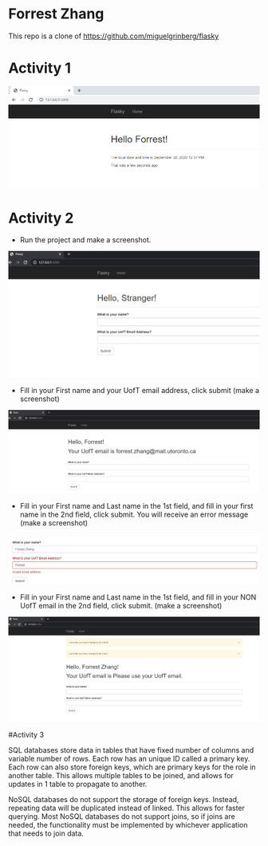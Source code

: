 # Forrest Zhang
This repo is a clone of https://github.com/miguelgrinberg/flasky

# Activity 1
![task1](/screenshots/Task1.png)

# Activity 2
- Run the project and make a screenshot.

![task21](/screenshots/Task21.png)

- Fill in your First name and your UofT email address, click submit (make a screenshot)

![task22](/screenshots/Task22.png)
- Fill in your First name and Last name in the 1st field, and fill in your first name in the 2nd
field, click submit. You will receive an error message (make a screenshot)

![task23](/screenshots/Task23.png)

- Fill in your First name and Last name in the 1st field, and fill in your NON UofT email in
the 2nd field, click submit. (make a screenshot)

![task24](/screenshots/Task24.png)

#Activity 3

SQL databases store data in tables that have fixed number of columns and variable number of rows.
Each row has an unique ID called a primary key. Each row can also store foreign keys, which are primary
keys for the role in another table. This allows multiple tables to be joined, and allows for updates in 1 
table to propagate to another.

NoSQL databases do not support the storage of foreign keys. Instead, repeating data will be duplicated 
instead of linked. This allows for faster querying. Most NoSQL databases do not support joins, 
so if joins are needed, the functionality must be implemented by whichever application that needs to join data. 


